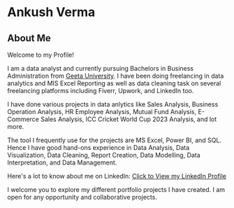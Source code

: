 # Ankush Verma

## About Me

Welcome to my Profile!

I am a data analyst and currently pursuing Bachelors in Business Administration from [Geeta University](https://geetauniversity.edu.in/). I have been doing freelancing in data analytics and MIS Excel Reporting as well as data cleaning task on several freelancing platforms including Fiverr, Upwork, and LinkedIn too. 

I have done various projects in data anlytics like Sales Analysis, Business Operation Analysis, HR Employee Analysis, Mutual Fund Analysis, E-Commerce Sales Analysis, ICC Cricket World Cup 2023 Analysis, and lot more.  

The tool I frequently use for the projects are MS Excel, Power BI, and SQL. Hence I have good hand-ons experience in Data Analysis, Data Visualization, Data Cleaning, Report Creation, Data Modelling, Data Interpretation, and Data Management. 

Here's a lot to know about me on LinkedIn: [Click to View my LinkedIn Profile](https://geetauniversity.edu.in/)

I welcome you to explore my different portfolio projects I have created. I am open for any opportunity and collaborative projects.
